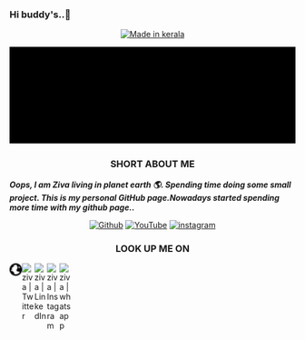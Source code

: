 ### Hi buddy's..👋
<p align="center">
<a href="https://github.com/adithziva"><img title="Made in kerala" src="https://img.shields.io/badge/MADE%20IN-KERALA-SCRIPT?colorA=%23ff8100&colorB=%23017e40&colorC=%23ff0000&style=for-the-badge"></a>
</p>
<p align="center">
<a href="http://github.com/adithziva"><img title="IMG" src="img/5.gif" width="1000" height="170"></a>
</p>

<h3 align="center">SHORT ABOUT ME</h3>

***Oops, I am Ziva living in planet earth 🌎. Spending time doing some small project. This is my personal GitHub page.Nowadays started spending more time with my github page..***

<p align="center">
<a href="https://github.com/adithziva"><img title="Github" src="https://img.shields.io/badge/BLVCK-HACKER-brightgreen?style=for-the-badge&logo=github"></a>
<a href="https://youtube.com/channel/UCba0x-GTsHDPmJpAUWQ9UtQ"><img title="YouTube" src="https://img.shields.io/badge/YouTube-BLVCK HACKER-red?style=for-the-badge&logo=Youtube"></a>
<a href="https://instagram.com/mr_ziva_"><img title="instagram" src="https://img.shields.io/badge/InstaGram-chat on-brightgreen?style=for-the-badge&logo=instagram"></a>
</p>

<h3 align="center">LOOK UP ME ON</h3>

[<img align="left" alt="blvcksec.com" width="22px" src="https://raw.githubusercontent.com/iconic/open-iconic/master/svg/globe.svg" />][website]
[<img align="left" alt="ziva | Twitter" width="22px" src="https://cdn.jsdelivr.net/npm/simple-icons@v3/icons/twitter.svg" />][twitter]
[<img align="left" alt="ziva | LinkedIn" width="22px" src="https://cdn.jsdelivr.net/npm/simple-icons@v3/icons/linkedin.svg" />][linkedin]
[<img align="left" alt="ziva | Instagram" width="22px" src="https://cdn.jsdelivr.net/npm/simple-icons@v3/icons/instagram.svg" />][instagram]
[<img align="left" alt="ziva | whatsapp" width="22px" src="https://cdn.jsdelivr.net/npm/simple-icons@v3/icons/whatsapp.svg" />][whatsapp]

<br/>

[website]: http://blvcksec.ml
[twitter]: https://twitter.com/adithziva?s=09
[instagram]: https://instagram.com/mr_ziva_
[linkedin]: https://www.linkedin.com/in/adith-ziva-ba3194211
[whatsapp]: https://wa.me/+916282943771

